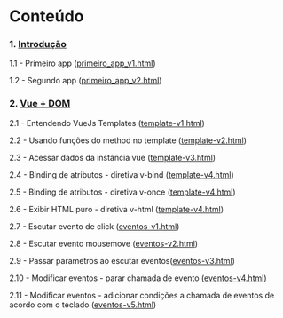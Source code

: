 # Conteúdo 
### 1. [Introdução](https://github.com/JanainaSilva00/learning-vue/tree/master/introducao)

1.1 - Primeiro app ([primeiro_app_v1.html](https://github.com/JanainaSilva00/learning-vue/blob/master/introducao/primeiro_app_v1.html))
    
1.2 - Segundo app ([primeiro_app_v2.html](https://github.com/JanainaSilva00/learning-vue/blob/master/introducao/primeiro_app_v1.html))
    
### 2. [Vue + DOM](https://github.com/JanainaSilva00/learning-vue/tree/master/dom)

2.1 - Entendendo VueJs Templates ([template-v1.html](https://github.com/JanainaSilva00/learning-vue/blob/master/dom/template-v1.html>))
    
2.2 - Usando funções do method no template ([template-v2.html](https://github.com/JanainaSilva00/learning-vue/blob/master/dom/template-v2.html))
       
2.3 - Acessar dados da instância vue ([template-v3.html](https://github.com/JanainaSilva00/learning-vue/blob/master/dom/template-v3.html))
       
2.4 - Binding de atributos - diretiva v-bind ([template-v4.html](https://github.com/JanainaSilva00/learning-vue/blob/master/dom/template-v4.html))

2.5 - Binding de atributos - diretiva v-once ([template-v4.html](https://github.com/JanainaSilva00/learning-vue/blob/master/dom/template-v5.html))

2.6 - Exibir HTML puro - diretiva v-html ([template-v4.html](https://github.com/JanainaSilva00/learning-vue/blob/master/dom/template-v6.html))

2.7 - Escutar evento de click ([eventos-v1.html](https://github.com/JanainaSilva00/learning-vue/blob/master/dom/eventos-v1.html))

2.8 - Escutar evento mousemove ([eventos-v2.html](https://github.com/JanainaSilva00/learning-vue/blob/master/dom/eventos-v2.html))

2.9 - Passar parametros ao escutar eventos([eventos-v3.html](https://github.com/JanainaSilva00/learning-vue/blob/master/dom/eventos-v3.html))

2.10 - Modificar eventos - parar chamada de evento ([eventos-v4.html](https://github.com/JanainaSilva00/learning-vue/blob/master/dom/eventos-v4.html))

2.11 - Modificar eventos - adicionar condições a chamada de eventos de acordo com o teclado ([eventos-v5.html](https://github.com/JanainaSilva00/learning-vue/blob/master/dom/eventos-v5.html))

